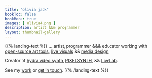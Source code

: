 ```yaml
---
title: "olivia jack"
bookToc: false
bookMenu: true
images: [ olivia4.png ]
description: artist &&& programmer
layout: thumbnail-gallery
---
```


{{% landing-text %}} 
....artist, programmer &&& educator working with [open-source art tools](/posts), [live visuals](/tags/performance) && [media design](/tags/media-design). 

Creator of [hydra video synth](https://hydra.ojack.xyz), [PIXELSYNTH](https://ojack.xyz/PIXELSYNTH), && [LiveLab](https://www.culturehub.org/livelab). 

See my [work](/posts) or [get in touch](mailto:rhizomaticode@gmail.com).
{{% /landing-text %}}

<!-- [++live+visuals](/tags/performance)
  [+++media++design](/tags/media-design)
   [++++teaching](/tags/workshop)
    [++++experiments](/posts) -->
   <!-- , &&& educator -->
<!-- 
also [live performances](/categories/performances/), 
[media design for dance & theater](/tags/media-design), 
[teaching](/tags/workshops), 
[ongoing experiments]  -->

<!-- ![](olivia3.png) -->




